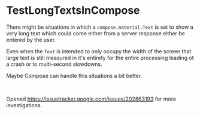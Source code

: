 # TestLongTextsInCompose

There might be situations in which a `compose.material.Text` is set to show a very long text which could come either from a server response either be entered by the user.

Even when the `Text` is intended to only occupy the width of the screen that large text is still measured in it's entirety for the entire processing leading ot a crash or to multi-second slowdowns.

Maybe Compose can handle this situations a bit better.

&nbsp;

Opened https://issuetracker.google.com/issues/202863193 for more investigations.
